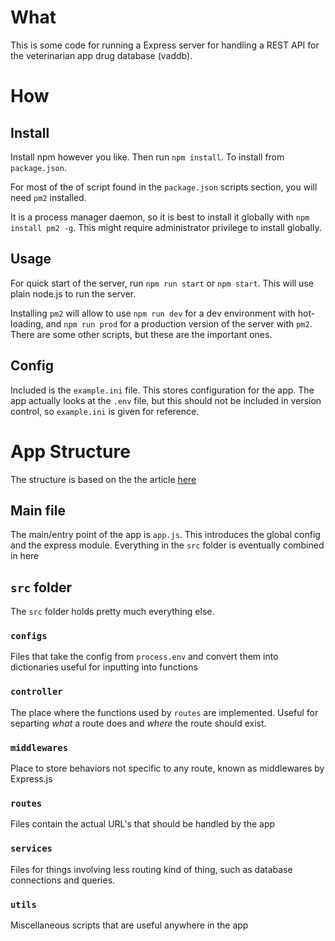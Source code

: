 # What

This is some code for running a Express server for handling a REST API
for the veterinarian app drug database (vaddb).

# How

## Install

Install npm however you like. Then run `npm install`. To install from 
`package.json`.

For most of the of script found in the `package.json` scripts section, you will
need `pm2` installed.

It is a process manager daemon, so it is best to install it globally with 
`npm install pm2 -g`. This might require administrator privilege to install 
globally.

## Usage

For quick start of the server, run `npm run start` or `npm start`. This will
use plain node.js to run the server.

Installing `pm2` will allow to use `npm run dev` for a dev environment with
hot-loading, and `npm run prod` for a production version of the server with `pm2`.
There are some other scripts, but these are the important ones.

## Config

Included is the `example.ini` file. This stores configuration for the app.
The app actually looks at the `.env` file, but this should not be included in
version control, so `example.ini` is given for reference.

# App Structure

The structure is based on the the article [here](https://blog.logrocket.com/organizing-express-js-project-structure-better-productivity/)

## Main file

The main/entry point of the app is `app.js`. This introduces the global config
and the express module. Everything in the `src` folder is eventually combined
in here

## `src` folder

The `src` folder holds pretty much everything else.

### `configs`

Files that take the config from `process.env` and convert them into dictionaries
useful for inputting into functions

### `controller`

The place where the functions used by `routes` are implemented. Useful for 
separting *what* a route does and *where* the route should exist.

### `middlewares`

Place to store behaviors not specific to any route, known as middlewares by
Express.js

### `routes`

Files contain the actual URL's that should be handled by the app

### `services`

Files for things involving less routing kind of thing, such as database connections
and queries.

### `utils`

Miscellaneous scripts that are useful anywhere in the app
